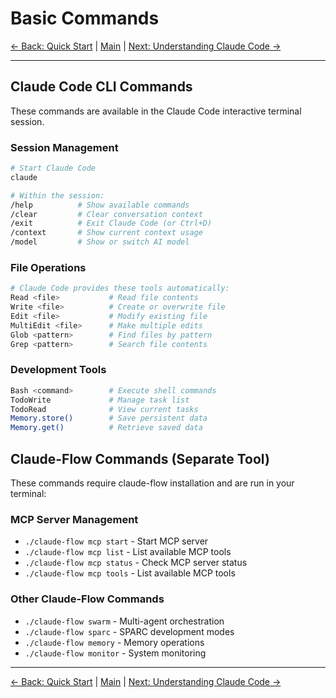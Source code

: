 # Basic Commands

[← Back: Quick Start](02-quick-start.md) | [Main](../README.md) | [Next: Understanding Claude Code →](04-understanding-claude-code.md)

---

## Claude Code CLI Commands

These commands are available in the Claude Code interactive terminal session.

### Session Management
```bash
# Start Claude Code
claude

# Within the session:
/help          # Show available commands
/clear         # Clear conversation context
/exit          # Exit Claude Code (or Ctrl+D)
/context       # Show current context usage
/model         # Show or switch AI model
```

### File Operations
```bash
# Claude Code provides these tools automatically:
Read <file>           # Read file contents
Write <file>          # Create or overwrite file  
Edit <file>           # Modify existing file
MultiEdit <file>      # Make multiple edits
Glob <pattern>        # Find files by pattern
Grep <pattern>        # Search file contents
```

### Development Tools
```bash
Bash <command>        # Execute shell commands
TodoWrite             # Manage task list
TodoRead              # View current tasks
Memory.store()        # Save persistent data
Memory.get()          # Retrieve saved data
```

## Claude-Flow Commands (Separate Tool)

These commands require claude-flow installation and are run in your terminal:

### MCP Server Management
- `./claude-flow mcp start` - Start MCP server
- `./claude-flow mcp list` - List available MCP tools
- `./claude-flow mcp status` - Check MCP server status
- `./claude-flow mcp tools` - List available MCP tools

### Other Claude-Flow Commands
- `./claude-flow swarm` - Multi-agent orchestration
- `./claude-flow sparc` - SPARC development modes
- `./claude-flow memory` - Memory operations
- `./claude-flow monitor` - System monitoring

---

[← Back: Quick Start](02-quick-start.md) | [Main](../README.md) | [Next: Understanding Claude Code →](04-understanding-claude-code.md)